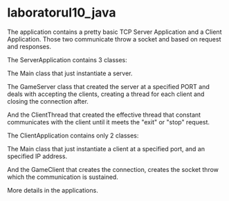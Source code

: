 # laboratorul10_java
The application contains a pretty basic TCP Server Application and a Client Application.
Those two communicate throw a socket and based on request and responses.

The ServerApplication contains 3 classes:

The Main class that just instantiate a server.

The GameServer class that created the server at a specified PORT and deals with accepting the clients, creating a thread for each client and closing the connection after.

And the ClientThread that created the effective thread that constant communicates with the client until it meets the "exit" or "stop" request.

The ClientApplication contains only 2 classes:

The Main class that just instantiate a client at a specified port, and an specified IP address. 

And the GameClient that creates the connection, creates the socket throw which the communication is sustained.

More details in the applications.  

